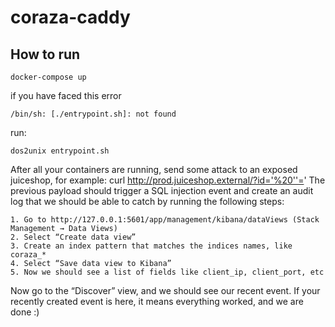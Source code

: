# coraza-caddy

## How to run

```
docker-compose up
```

if you have faced this error

```
/bin/sh: [./entrypoint.sh]: not found
```

run:

```
dos2unix entrypoint.sh
```

After all your containers are running, send some attack to an exposed juiceshop, for example: curl http://prod.juiceshop.external/?id='%20''='
The previous payload should trigger a SQL injection event and create an audit log that we should be able to catch by running the following steps:

    1. Go to http://127.0.0.1:5601/app/management/kibana/dataViews (Stack Management → Data Views)
    2. Select “Create data view”
    3. Create an index pattern that matches the indices names, like coraza_*
    4. Select “Save data view to Kibana”
    5. Now we should see a list of fields like client_ip, client_port, etc

Now go to the “Discover” view, and we should see our recent event. If your recently created event is here, it means everything worked, and we are done :)